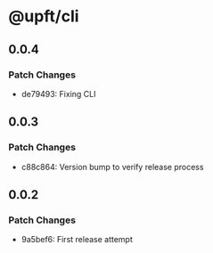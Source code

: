 # @upft/cli

## 0.0.4

### Patch Changes

- de79493: Fixing CLI

## 0.0.3

### Patch Changes

- c88c864: Version bump to verify release process

## 0.0.2

### Patch Changes

- 9a5bef6: First release attempt
